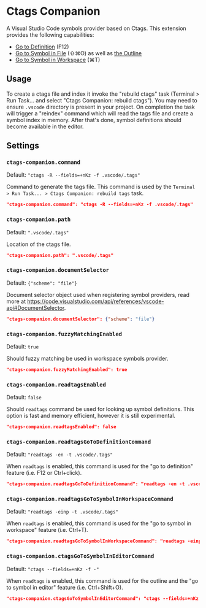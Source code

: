 # Ctags Companion

A Visual Studio Code symbols provider based on Ctags. This extension provides the following capabilities:

- [Go to Definition](https://code.visualstudio.com/docs/editor/editingevolved#_go-to-definition) (F12)
- [Go to Symbol in File](https://code.visualstudio.com/docs/editor/editingevolved#_go-to-symbol) (⇧⌘O) as well as [the Outline](https://code.visualstudio.com/docs/getstarted/userinterface#_outline-view)
- [Go to Symbol in Workspace](https://code.visualstudio.com/docs/editor/editingevolved#_open-symbol-by-name) (⌘T)

## Usage

To create a ctags file and index it invoke the "rebuild ctags" task (Terminal > Run Task... and select "Ctags Companion: rebuild ctags"). You may need to ensure `.vscode` directory is present in your project. On completion the task will trigger a "reindex" command which will read the tags file and create a symbol index in memory. After that's done, symbol definitions should become available in the editor.

## Settings

### `ctags-companion.command`

Default: `"ctags -R --fields=+nKz -f .vscode/.tags"`

Command to generate the tags file. This command is used by the `Terminal > Run Task... > Ctags Companion: rebuild tags` task.

```json
"ctags-companion.command": "ctags -R --fields=+nKz -f .vscode/.tags"
```

### `ctags-companion.path`

Default: `".vscode/.tags"`

Location of the ctags file.

```json
"ctags-companion.path": ".vscode/.tags"
```

### `ctags-companion.documentSelector`

Default: `{"scheme": "file"}`

Document selector object used when registering symbol providers, read more at https://code.visualstudio.com/api/references/vscode-api#DocumentSelector.

```json
"ctags-companion.documentSelector": {"scheme": "file"}
```

### `ctags-companion.fuzzyMatchingEnabled`

Default: `true`

Should fuzzy matching be used in workspace symbols provider.

```json
"ctags-companion.fuzzyMatchingEnabled": true
```

### `ctags-companion.readtagsEnabled`

Default: `false`

Should `readtags` command be used for looking up symbol definitions. This option is fast and memory efficient, however it is still experimental.

```json
"ctags-companion.readtagsEnabled": false
```

### `ctags-companion.readtagsGoToDefinitionCommand`

Default: `"readtags -en -t .vscode/.tags"`

When `readtags` is enabled, this command is used for the "go to definition" feature (i.e. F12 or Ctrl+click).

```json
"ctags-companion.readtagsGoToDefinitionCommand": "readtags -en -t .vscode/.tags"
```

### `ctags-companion.readtagsGoToSymbolInWorkspaceCommand`

Default: `"readtags -einp -t .vscode/.tags"`

When `readtags` is enabled, this command is used for the "go to symbol in workspace" feature (i.e. Ctrl+T).

```json
"ctags-companion.readtagsGoToSymbolInWorkspaceCommand": "readtags -einp -t .vscode/.tags"
```

### `ctags-companion.ctagsGoToSymbolInEditorCommand`

Default: `"ctags --fields=+nKz -f -"`

When `readtags` is enabled, this command is used for the outline and the "go to symbol in editor" feature (i.e. Ctrl+Shift+O).

```json
"ctags-companion.ctagsGoToSymbolInEditorCommand": "ctags --fields=+nKz -f -"
```

